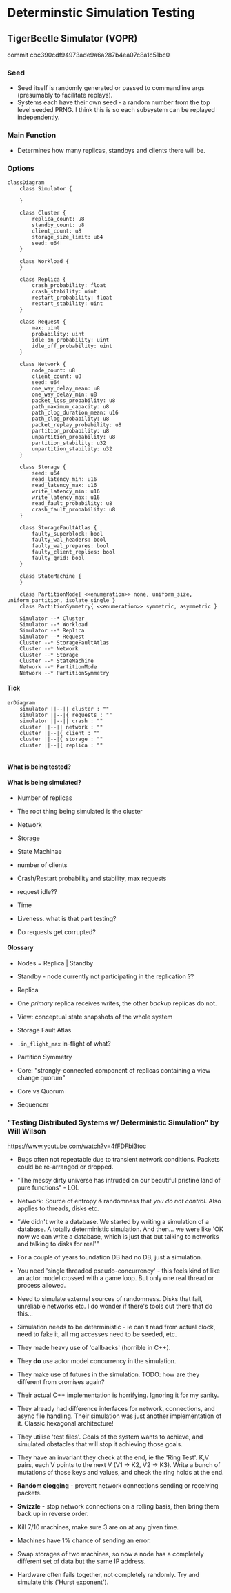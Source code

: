# Determinstic Simulation Testing

## TigerBeetle Simulator (VOPR)

commit cbc390cdf94973ade9a6a287b4ea07c8a1c51bc0 

### Seed

- Seed itself is randomly generated or passed to commandline args (presumably to facilitate replays).
- Systems each have their own seed - a random number from the top level seeded PRNG. I think this is so each subsystem can be replayed independently.

### Main Function

- Determines how many replicas, standbys and clients there will be.

### Options

```mermaid
classDiagram
    class Simulator {
  
    }

    class Cluster {
        replica_count: u8
        standby_count: u8
        client_count: u8
        storage_size_limit: u64
        seed: u64
    }

	class Workload {
	}

    class Replica {
        crash_probability: float
        crash_stability: uint
        restart_probability: float
        restart_stability: uint
    }

    class Request {
        max: uint
        probability: uint
        idle_on_probability: uint
        idle_off_probability: uint
    }

    class Network {
        node_count: u8
        client_count: u8
        seed: u64
        one_way_delay_mean: u8
        one_way_delay_min: u8
        packet_loss_probability: u8
        path_maximum_capacity: u8
        path_clog_duration_mean: u16
        path_clog_probability: u8
        packet_replay_probability: u8
        partition_probability: u8
        unpartition_probability: u8
        partition_stability: u32
        unpartition_stability: u32
    }

    class Storage {
	    seed: u64
        read_latency_min: u16
        read_latency_max: u16
        write_latency_min: u16
        write_latency_max: u16
        read_fault_probability: u8
	    crash_fault_probability: u8
    }

	class StorageFaultAtlas {
		faulty_superblock: bool
		faulty_wal_headers: bool
		faulty_wal_prepares: bool
		faulty_client_replies: bool
		faulty_grid: bool
	}

    class StateMachine {
    }

	class PartitionMode{ <<enumeration>> none, uniform_size, uniform_partition, isolate_single }
	class PartitionSymmetry{ <<enumeration>> symmetric, asymmetric }

    Simulator --* Cluster
    Simulator --* Workload
    Simulator --* Replica
    Simulator --* Request
    Cluster --* StorageFaultAtlas
    Cluster --* Network
    Cluster --* Storage
    Cluster --* StateMachine
    Network --* PartitionMode
    Network --* PartitionSymmetry

```

#### Tick

```mermaid
erDiagram
    simulator ||--|| cluster : ""
    simulator ||--|{ requests : ""
    simulator ||--|| crash : ""
    cluster ||--|| network : ""
    cluster ||--|{ client : ""
    cluster ||--|{ storage : ""
    cluster ||--|{ replica : ""
    
```

#### What is being tested?

#### What is being simulated?

- Number of replicas

- The root thing being simulated is the cluster

- Network

- Storage

- State Machinae

- number of clients

- Crash/Restart probability and stability, max requests

- request idle??

- Time

- Liveness. what is that part testing?

- Do requests get corrupted?

#### Glossary

- Nodes = Replica | Standby

- Standby - node currently not participating in the replication ??

- Replica

- One *primary* replica receives writes, the other *backup* replicas do not.

- View: conceptual state snapshots of the whole system

- Storage Fault Atlas 

- `.in_flight_max` in-flight of what?

- Partition Symmetry

- Core: "strongly-connected component of replicas containing a view change quorum"

- Core vs Quorum

- Sequencer

### "Testing Distributed Systems w/ Deterministic Simulation" by Will Wilson

https://www.youtube.com/watch?v=4fFDFbi3toc

- Bugs often not repeatable due to transient network conditions. Packets could be re-arranged or dropped.

- "The messy dirty universe has intruded on our beautiful pristine land of pure functions" - LOL

- Network: Source of entropy & randomness that *you do not control*. Also applies to threads, disks etc.

- "We didn't write a database. We started by writing a simulation of a database. A totally deterministic simulation. And then... we were like 'OK now we can write a database, which is just that but talking to networks and talking to disks for real'"

- For a couple of years foundation DB had no DB, just a simulation.

- You need 'single threaded pseudo-concurrency' - this feels kind of like an actor model crossed with a game loop. But only one real thread or process allowed.

- Need to simulate external sources of randomness. Disks that fail, unreliable networks etc. I do wonder if there's tools out there that do this...

- Simulation needs to be deterministic - ie can't read from actual clock, need to fake it, all rng accesses need to be seeded, etc.

- They made heavy use of 'callbacks' (horrible in C++).

- They **do** use actor model concurrency in the simulation.

- They make use of futures in the simulation. TODO: how are they different from oromises again?

- Their actual C++ implementation is horrifying. Ignoring it for my sanity.

- They already had difference interfaces for network, connections, and async file handling. Their simulation was just another implementation of it. Classic hexagonal architecture!

- They utilise 'test files'. Goals of the system wants to achieve, and simulated obstacles that will stop it achieving those goals.

- They have an invariant they check at the end, ie the 'Ring Test'. K,V pairs, each V points to the next V (V1 -> K2, V2 -> K3). Write a bunch of mutations of those keys and values, and check the ring holds at the end.

- **Random clogging** - prevent network connections sending or receiving packets.

- **Swizzle** - stop network connections on a rolling basis, then bring them back up in reverse order. 

- Kill 7/10 machines, make sure 3 are on at any given time.

- Machines have 1% chance of sending an error.

- Swap storages of two machines, so now a node has a completely different set of data but the same IP address.

- Hardware often fails together, not completely randomly. Try and simulate this ('Hurst exponent').
